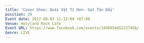 ```yaml
---
title: 'Cover Show: Quái Vật Tí Hon- Gạt Tàn Đầy'
position: 29
Event date: 2017-08-03 11:12:00 +07:00
Venue: Holyland Rock Cafe
Event URL: https://www.facebook.com/events/1946854852237458/
Genre: LIVE
---
```



